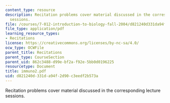 ```yaml
---
content_type: resource
description: Recitation problems cover material discussed in the corresponding lecture
  sessions.
file: /courses/7-012-introduction-to-biology-fall-2004/d821240d331da94f2d90c3eedf2b573a_immuno2.pdf
file_type: application/pdf
learning_resource_types:
- Recitations
license: https://creativecommons.org/licenses/by-nc-sa/4.0/
ocw_type: OCWFile
parent_title: Recitations
parent_type: CourseSection
parent_uid: 862c3488-d99e-bf2a-f92e-5bb0d0196225
resourcetype: Document
title: immuno2.pdf
uid: d821240d-331d-a94f-2d90-c3eedf2b573a
---
```

Recitation problems cover material discussed in the corresponding lecture sessions.